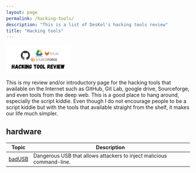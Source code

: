 ```yaml
---
layout: page
permalink: /hacking-tools/
description: "This is a list of DesKel's hacking tools review"
title: "Hacking tools"
---
```


<img alt="logo" src="/assets/images/hacking-tools/logo.png" width="35%" />

This is my review and/or introductory page for the hacking tools that available on the Internet such as GitHub, Git Lab, google drive, Sourceforge, and even tools from the deep web. This is a good place to hang around, especially the script kiddie. Even though I do not encourage people to be a script kiddie but with the tools that available straight from the shelf, it makes our life much simpler.

## hardware

Topic | Description
------|------------
[badUSB](/posts/hacking-tools/hardware/badusb) | Dangerous USB that allows attackers to inject malicious command-line.
